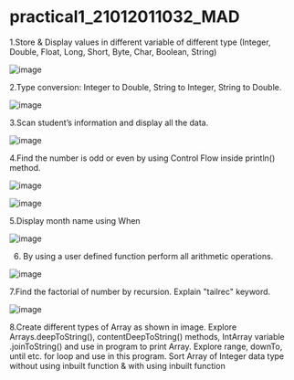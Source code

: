 # practical1_21012011032_MAD
1.Store & Display values in different variable of different type (Integer, Double, Float, Long, Short, Byte, Char, Boolean, String)

![image](https://github.com/JaviyaShreya/practical1_21012011032_MAD/assets/98646013/df18135f-8ad0-4cd0-88bc-2d3e4b881f8e)

2.Type conversion:
    Integer to Double, String to Integer, String to Double.

![image](https://github.com/JaviyaShreya/practical1_21012011032_MAD/assets/98646013/e0e3f08f-9615-4edc-bb9e-cdca340f7cd1)

3.Scan student’s information and display all the data.

![image](https://github.com/JaviyaShreya/practical1_21012011032_MAD/assets/98646013/9776aad3-1f19-4a9d-9c50-82e532a47658)

4.Find the number is odd or even by using Control Flow inside println() method.

![image](https://github.com/JaviyaShreya/practical1_21012011032_MAD/assets/98646013/cb16882a-b85a-4471-9e63-d36cc0ab2eb4)

![image](https://github.com/JaviyaShreya/practical1_21012011032_MAD/assets/98646013/6826cae0-b9f9-44ab-98cf-872b15551819)

5.Display month name using When

![image](https://github.com/JaviyaShreya/practical1_21012011032_MAD/assets/98646013/38a23d28-1949-4746-b69b-c894e21fd075)


6. By using a user defined function perform all arithmetic operations.

![image](https://github.com/JaviyaShreya/practical1_21012011032_MAD/assets/98646013/366a2d82-566f-43c3-9a81-ea7cab618835)

7.Find the factorial of number by recursion. Explain "tailrec" keyword.

![image](https://github.com/JaviyaShreya/practical1_21012011032_MAD/assets/98646013/13a590c7-bd70-437d-973f-0c365452de7a)

8.Create different types of Array as shown in image. Explore Arrays.deepToString(), contentDeepToString() methods, IntArray variable .joinToString()  and use in program to print Array. Explore range, downTo, until etc. for loop and use in this program. Sort Array of Integer data type without using inbuilt function & with using inbuilt function



